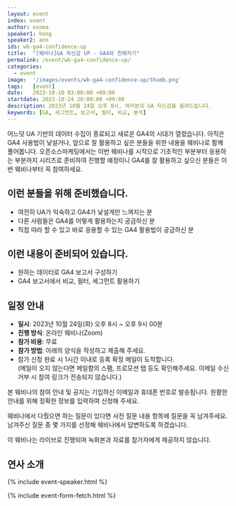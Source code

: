 ```yaml
---
layout: event
index: event
author: osoma
speaker1: hong
speaker2: ann
ids: wb-ga4-confidence-up
title:  "[웨비나]GA 자신감 UP - GA4와 친해지기"
permalink: /event/wb-ga4-confidence-up/
categories:
  - event
image:  '/images/events/wb-ga4-confidence-up/thumb.png'
tags:   [event]
date:   2023-10-10 03:00:00 +09:00
startdate: 2023-10-24 20:00:00 +09:00
description: 2023년 10월 24일 오후 8시, 여러분의 GA 자신감을 올려드립니다.
keywords: [GA, 세그먼트, 보고서, 필터, 비교, 분석]
---
```


어느덧 UA 기반의 데이터 수집이 종료되고 새로운 GA4의 시대가 열렸습니다. 아직은 GA4 사용법이 낯설거나, 앞으로 잘 활용하고 싶은 분들을 위한 내용을 웨비나로 함께 풀어봅니다.
오픈소스마케팅에서는 이번 웨비나를 시작으로 기초적인 부분부터 응용하는 부분까지 시리즈로 준비하여 진행할 예정이니 GA4를 잘 활용하고 싶으신 분들은 이번 웨비나부터 꼭 참여하세요.

## 이런 분들을 위해 준비했습니다.

- 여전히 UA가 익숙하고 GA4가 낯설게만 느껴지는 분
- 다른 사람들은 GA4를 어떻게 활용하는지 궁금하신 분
- 직접 따라 할 수 있고 바로 응용할 수 있는 GA4 활용법이 궁금하신 분

## 이런 내용이 준비되어 있습니다.

- 원하는 데이터로 GA4 보고서 구성하기
- GA4 보고서에서 비교, 필터, 세그먼트 활용하기

## 일정 안내

- **일시**: 2023년 10월 24일(화) 오후 8시 ~ 오후 9시 00분
- **진행 방식**: 온라인 웨비나(Zoom)
- **참가 비용**: 무료
- **참가 방법**: 아래의 양식을 작성하고 제출해 주세요.
- 참가 신청 완료 시 1시간 이내로 등록 확정 메일이 도착합니다.<br>(메일이 오지 않는다면 메일함의 스팸, 프로모션 탭 등도 확인해주세요. 이메일 수신거부 시 참여 링크가 전송되지 않습니다.)

본 웨비나의 참여 안내 및 공지는 기입하신 이메일과 휴대폰 번호로 발송됩니다. 원활한 안내를 위해 정확한 정보를 입력하여 신청해 주세요.

웨비나에서 다뤘으면 하는 질문이 있다면 사전 질문 내용 항목에 질문을 꼭 남겨주세요. 남겨주신 질문 중 몇 가지를 선정해 웨비나에서 답변하도록 하겠습니다.

이 웨비나는 라이브로 진행되며 녹화본과 자료를 참가자에게 제공하지 않습니다.

## 연사 소개

{% include event-speaker.html %}

{% include event-form-fetch.html %}